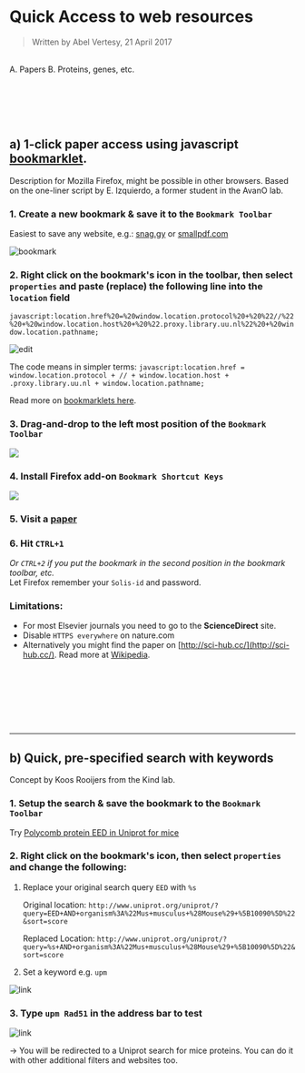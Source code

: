 # Quick Access to web resources
> Written by Abel Vertesy, 21 April 2017

<br>  
A. Papers  
B. Proteins, genes, etc.   

<br><br><br><br>
## a) 1-click paper access using javascript [bookmarklet](https://en.wikipedia.org/wiki/Bookmarklet). 
Description for Mozilla Firefox, might be possible in other browsers. Based on the one-liner script by E. Izquierdo, a former student in the AvanO lab.

### 1. Create a new bookmark & save it to the `Bookmark Toolbar`

Easiest to save any website, e.g.: [snag.gy](https://snag.gy/) or [smallpdf.com](https://smallpdf.com/compress-pdf)

![bookmark](https://snag.gy/UgWduM.jpg)
    
    
### 2. Right click on the bookmark's icon in the toolbar, then select `properties` and paste (replace) the following line into the `location` field

`javascript:location.href%20=%20window.location.protocol%20+%20%22//%22%20+%20window.location.host%20+%20%22.proxy.library.uu.nl%22%20+%20window.location.pathname;`


![edit](https://snag.gy/cgKrn3.jpg)

The code means in simpler terms: `javascript:location.href = window.location.protocol + // + window.location.host + .proxy.library.uu.nl + window.location.pathname;`

Read more on  [bookmarklets here](https://en.wikipedia.org/wiki/Bookmarklet). 

### 3. Drag-and-drop to the left most position of the  `Bookmark Toolbar`
![](https://snag.gy/TzFtwH.jpg)
   
### 4. Install Firefox add-on `Bookmark Shortcut Keys`
![](https://snag.gy/YAfWon.jpg)

### 5. Visit a [paper](http://www.sciencedirect.com/science/article/pii/S1097276509006418)

### 6. Hit `CTRL+1`

*Or `CTRL+2` if you put the bookmark in the second position in the bookmark toolbar, etc.*  
Let Firefox remember your `Solis-id` and password.

### Limitations:

-  For most Elsevier journals you need to go to the **ScienceDirect** site.
-  Disable `HTTPS everywhere` on nature.com
-  Alternatively you might find the paper on [http://sci-hub.cc/](http://sci-hub.cc/). Read more at [Wikipedia](https://en.wikipedia.org/wiki/Sci-Hub).
  
<br><br><br><br><br><br>
  
-----------------------------------

## b) Quick, pre-specified search with keywords
Concept by Koos Rooijers from the Kind lab.

### 1. Setup the search & save the bookmark to the `Bookmark Toolbar`

Try [Polycomb protein EED in Uniprot for mice](http://www.uniprot.org/uniprot/?query=actb+AND+organism%3A%22Mus+musculus+%28Mouse%29+%5B10090%5D%22&sort=score)

   
      
### 2. Right click on the bookmark's icon, then select `properties` and change the following:

1. Replace your original search query `EED` with `%s`

	Original location: `http://www.uniprot.org/uniprot/?query=EED+AND+organism%3A%22Mus+musculus+%28Mouse%29+%5B10090%5D%22&sort=score`
     
	Replaced Location:   `http://www.uniprot.org/uniprot/?query=%s+AND+organism%3A%22Mus+musculus+%28Mouse%29+%5B10090%5D%22&sort=score`

2.  Set a keyword e.g. `upm`

![link](https://snag.gy/2ndkEB.jpg)

### 3. Type `upm Rad51` in the address bar to test

![link](https://snag.gy/kuzgpc.jpg)

→ You will be redirected to a Uniprot search for mice proteins. You can do it with other additional filters and websites too.



